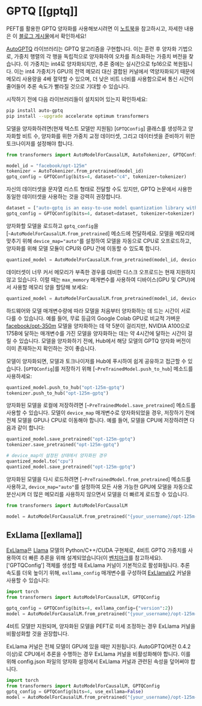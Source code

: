 <!--Copyright 2024 The HuggingFace Team. All rights reserved.

Licensed under the Apache License, Version 2.0 (the "License"); you may not use this file except in compliance with
the License. You may obtain a copy of the License at

http://www.apache.org/licenses/LICENSE-2.0

Unless required by applicable law or agreed to in writing, software distributed under the License is distributed on
an "AS IS" BASIS, WITHOUT WARRANTIES OR CONDITIONS OF ANY KIND, either express or implied. See the License for the
specific language governing permissions and limitations under the License.

⚠️ Note that this file is in Markdown but contain specific syntax for our doc-builder (similar to MDX) that may not be
rendered properly in your Markdown viewer.

-->

# GPTQ [[gptq]]

<Tip>

PEFT를 활용한 GPTQ 양자화를 사용해보시려면 이 [노트북](https://colab.research.google.com/drive/1_TIrmuKOFhuRRiTWN94iLKUFu6ZX4ceb)을 참고하시고, 자세한 내용은 이 [블로그 게시물](https://huggingface.co/blog/gptq-integration)에서 확인하세요!

</Tip>

[AutoGPTQ](https://github.com/PanQiWei/AutoGPTQ) 라이브러리는 GPTQ 알고리즘을 구현합니다. 이는 훈련 후 양자화 기법으로, 가중치 행렬의 각 행을 독립적으로 양자화하여 오차를 최소화하는 가중치 버전을 찾습니다. 이 가중치는 int4로 양자화되지만, 추론 중에는 실시간으로 fp16으로 복원됩니다. 이는 int4 가중치가 GPU의 전역 메모리 대신 결합된 커널에서 역양자화되기 때문에 메모리 사용량을 4배 절약할 수 있으며, 더 낮은 비트 너비를 사용함으로써 통신 시간이 줄어들어 추론 속도가 빨라질 것으로 기대할 수 있습니다.

시작하기 전에 다음 라이브러리들이 설치되어 있는지 확인하세요:

```bash
pip install auto-gptq
pip install --upgrade accelerate optimum transformers
```

모델을 양자화하려면(현재 텍스트 모델만 지원됨) [`GPTQConfig`] 클래스를 생성하고 양자화할 비트 수, 양자화를 위한 가중치 교정 데이터셋, 그리고 데이터셋을 준비하기 위한 토크나이저를 설정해야 합니다.

```py
from transformers import AutoModelForCausalLM, AutoTokenizer, GPTQConfig

model_id = "facebook/opt-125m"
tokenizer = AutoTokenizer.from_pretrained(model_id)
gptq_config = GPTQConfig(bits=4, dataset="c4", tokenizer=tokenizer)
```

자신의 데이터셋을 문자열 리스트 형태로 전달할 수도 있지만, GPTQ 논문에서 사용한 동일한 데이터셋을 사용하는 것을 강력히 권장합니다.

```py
dataset = ["auto-gptq is an easy-to-use model quantization library with user-friendly apis, based on GPTQ algorithm."]
gptq_config = GPTQConfig(bits=4, dataset=dataset, tokenizer=tokenizer)
```

양자화할 모델을 로드하고 `gptq_config`을 [`~AutoModelForCausalLM.from_pretrained`] 메소드에 전달하세요. 모델을 메모리에 맞추기 위해 `device_map="auto"`를 설정하여 모델을 자동으로 CPU로 오프로드하고, 양자화를 위해 모델 모듈이 CPU와 GPU 간에 이동할 수 있도록 합니다.

```py
quantized_model = AutoModelForCausalLM.from_pretrained(model_id, device_map="auto", quantization_config=gptq_config)
```

데이터셋이 너무 커서 메모리가 부족한 경우를 대비한 디스크 오프로드는 현재 지원하지 않고 있습니다. 이럴 때는 `max_memory` 매개변수를 사용하여 디바이스(GPU 및 CPU)에서 사용할 메모리 양을 할당해 보세요:

```py
quantized_model = AutoModelForCausalLM.from_pretrained(model_id, device_map="auto", max_memory={0: "30GiB", 1: "46GiB", "cpu": "30GiB"}, quantization_config=gptq_config)
```

<Tip warning={true}>

하드웨어와 모델 매개변수량에 따라 모델을 처음부터 양자화하는 데 드는 시간이 서로 다를 수 있습니다. 예를 들어, 무료 등급의 Google Colab GPU로 비교적 가벼운 [facebook/opt-350m](https://huggingface.co/facebook/opt-350m) 모델을 양자화하는 데 약 5분이 걸리지만, NVIDIA A100으로 175B에 달하는 매개변수를 가진 모델을 양자화하는 데는 약 4시간에 달하는 시간이 걸릴 수 있습니다. 모델을 양자화하기 전에, Hub에서 해당 모델의 GPTQ 양자화 버전이 이미 존재하는지 확인하는 것이 좋습니다.

</Tip>

모델이 양자화되면, 모델과 토크나이저를 Hub에 푸시하여 쉽게 공유하고 접근할 수 있습니다. [`GPTQConfig`]를 저장하기 위해 [`~PreTrainedModel.push_to_hub`] 메소드를 사용하세요:

```py
quantized_model.push_to_hub("opt-125m-gptq")
tokenizer.push_to_hub("opt-125m-gptq")
```

양자화된 모델을 로컬에 저장하려면 [`~PreTrainedModel.save_pretrained`] 메소드를 사용할 수 있습니다. 모델이 `device_map` 매개변수로 양자화되었을 경우, 저장하기 전에 전체 모델을 GPU나 CPU로 이동해야 합니다. 예를 들어, 모델을 CPU에 저장하려면 다음과 같이 합니다:

```py
quantized_model.save_pretrained("opt-125m-gptq")
tokenizer.save_pretrained("opt-125m-gptq")

# device_map이 설정된 상태에서 양자화된 경우
quantized_model.to("cpu")
quantized_model.save_pretrained("opt-125m-gptq")
```

양자화된 모델을 다시 로드하려면 [`~PreTrainedModel.from_pretrained`] 메소드를 사용하고, `device_map="auto"`를 설정하여 모든 사용 가능한 GPU에 모델을 자동으로 분산시켜 더 많은 메모리를 사용하지 않으면서 모델을 더 빠르게 로드할 수 있습니다.

```py
from transformers import AutoModelForCausalLM

model = AutoModelForCausalLM.from_pretrained("{your_username}/opt-125m-gptq", device_map="auto")
```

## ExLlama [[exllama]]

[ExLlama](https://github.com/turboderp/exllama)은 [Llama](model_doc/llama) 모델의 Python/C++/CUDA 구현체로, 4비트 GPTQ 가중치를 사용하여 더 빠른 추론을 위해 설계되었습니다(이 [벤치마크](https://github.com/huggingface/optimum/tree/main/tests/benchmark#gptq-benchmark)를 참고하세요). ['GPTQConfig'] 객체를 생성할 때 ExLlama 커널이 기본적으로 활성화됩니다. 추론 속도를 더욱 높이기 위해, `exllama_config` 매개변수를 구성하여 [ExLlamaV2](https://github.com/turboderp/exllamav2) 커널을 사용할 수 있습니다:

```py
import torch
from transformers import AutoModelForCausalLM, GPTQConfig

gptq_config = GPTQConfig(bits=4, exllama_config={"version":2})
model = AutoModelForCausalLM.from_pretrained("{your_username}/opt-125m-gptq", device_map="auto", quantization_config=gptq_config)
```

<Tip warning={true}>

4비트 모델만 지원되며, 양자화된 모델을 PEFT로 미세 조정하는 경우 ExLlama 커널을 비활성화할 것을 권장합니다.

</Tip>

ExLlama 커널은 전체 모델이 GPU에 있을 때만 지원됩니다. AutoGPTQ(버전 0.4.2 이상)로 CPU에서 추론을 수행하는 경우 ExLlama 커널을 비활성화해야 합니다. 이를 위해 config.json 파일의 양자화 설정에서 ExLlama 커널과 관련된 속성을 덮어써야 합니다.

```py
import torch
from transformers import AutoModelForCausalLM, GPTQConfig
gptq_config = GPTQConfig(bits=4, use_exllama=False)
model = AutoModelForCausalLM.from_pretrained("{your_username}/opt-125m-gptq", device_map="cpu", quantization_config=gptq_config)
```